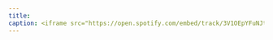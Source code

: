 ```yaml
---
title: 
caption: <iframe src="https://open.spotify.com/embed/track/3V1OEpYFuNJt91WUzPnwnP" width="100%" height="80" frameBorder="0" allowtransparency="true" allow="encrypted-media"></iframe>
---
```

